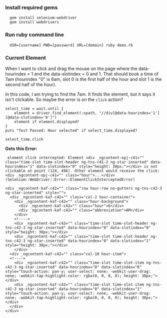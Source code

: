 
### Install required gems
```
  gem install selenium-webdriver
  gem install webdrivers
```
### Run ruby command line
```
  USR=[username] PWD=[password] URL=[domain] ruby demo.rb
```



### Current Element

When I want to click and drag the mouse on the page where
the data-hourindex = 1 and the data-slotindex = 0 and 1.  That
should book a time of 7am (hourindex "0" is 6am, slot 0 is the
first half of the hour and slot 1 is the second half of the hour).  

In this code, I am trying to find the 7am.  It finds the element, but it says it isn't clickable.  So maybe the error is on the `click` action?
```
select_time = wait.until {
    element = driver.find_element(:xpath, "//div[@data-hourindex='1'][@data-slotindex='0']")
    element if element.displayed?
}
puts "Test Passed: Hour selected" if select_time.displayed?

select_time.click
```

**Gets this Error:**
```
 element click intercepted: Element <div _ngcontent-opj-c41="" class="time-slot time-slot-header ng-tns-c41-2 ng-star-inserted" data-hourindex="1" data-slotindex="0" style="height: 30px;"></div> is not clickable at point (124, 496). Other element would receive the click: <div _ngcontent-opj-c41="" class="hour">...</div> (Selenium::WebDriver::Error::ElementClickInterceptedError)
```

```
<div _ngcontent-kaf-c42="" class="row hour-row no-gutters ng-tns-c42-3 ng-star-inserted" style="">
  <div _ngcontent-kaf-c42="" class="col-2 hour-container">
    <div _ngcontent-kaf-c42="" class="hour-background">
      <div _ngcontent-kaf-c42="" class="hour">6</div>
      <div _ngcontent-kaf-c42="" class="abbreviation">AM</div>
    </div>
    <!---->
    <div _ngcontent-kaf-c42="" class="time-slot time-slot-header ng-tns-c42-3 ng-star-inserted" data-hourindex="0" data-slotindex="0" style="height: 30px;"></div>
    <div _ngcontent-kaf-c42="" class="time-slot time-slot-header ng-tns-c42-3 ng-star-inserted" data-hourindex="0" data-slotindex="1" style="height: 30px;"></div>
    </div>
  <div _ngcontent-kaf-c42="" class="col-10 hour-item">
  <!---->
    <div _ngcontent-kaf-c42="" class="time-slot time-slot-item ng-tns-c42-3 ng-star-inserted" data-hourindex="0" data-slotindex="0" style="touch-action: pan-y; user-select: none; -webkit-user-drag: none; -webkit-tap-highlight-color: rgba(0, 0, 0, 0); height: 30px;"></div>
    <div _ngcontent-kaf-c42="" class="time-slot time-slot-item ng-tns-c42-3 ng-star-inserted" data-hourindex="0" data-slotindex="1" style="touch-action: pan-y; user-select: none; -webkit-user-drag: none; -webkit-tap-highlight-color: rgba(0, 0, 0, 0); height: 30px;"></div>
  </div>
</div>
```
